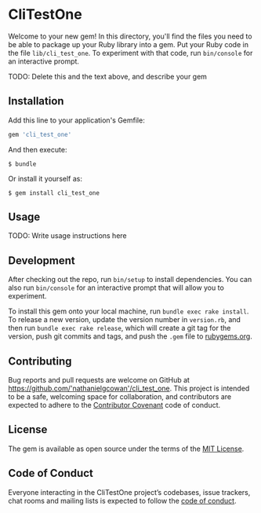 # CliTestOne

Welcome to your new gem! In this directory, you'll find the files you need to be able to package up your Ruby library into a gem. Put your Ruby code in the file `lib/cli_test_one`. To experiment with that code, run `bin/console` for an interactive prompt.

TODO: Delete this and the text above, and describe your gem

## Installation

Add this line to your application's Gemfile:

```ruby
gem 'cli_test_one'
```

And then execute:

    $ bundle

Or install it yourself as:

    $ gem install cli_test_one

## Usage

TODO: Write usage instructions here

## Development

After checking out the repo, run `bin/setup` to install dependencies. You can also run `bin/console` for an interactive prompt that will allow you to experiment.

To install this gem onto your local machine, run `bundle exec rake install`. To release a new version, update the version number in `version.rb`, and then run `bundle exec rake release`, which will create a git tag for the version, push git commits and tags, and push the `.gem` file to [rubygems.org](https://rubygems.org).

## Contributing

Bug reports and pull requests are welcome on GitHub at https://github.com/'nathanielgcowan'/cli_test_one. This project is intended to be a safe, welcoming space for collaboration, and contributors are expected to adhere to the [Contributor Covenant](http://contributor-covenant.org) code of conduct.

## License

The gem is available as open source under the terms of the [MIT License](https://opensource.org/licenses/MIT).

## Code of Conduct

Everyone interacting in the CliTestOne project’s codebases, issue trackers, chat rooms and mailing lists is expected to follow the [code of conduct](https://github.com/'nathanielgcowan'/cli_test_one/blob/master/CODE_OF_CONDUCT.md).
